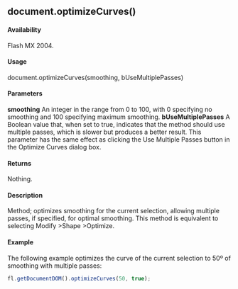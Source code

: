 ## document.optimizeCurves()

#### Availability

Flash MX 2004.

#### Usage

document.optimizeCurves(smoothing, bUseMultiplePasses)

#### Parameters

**smoothing** An integer in the range from 0 to 100, with 0 specifying no smoothing and 100 specifying maximum smoothing.
**bUseMultiplePasses** A Boolean value that, when set to true, indicates that the method should use multiple passes, which is slower but produces a better result. This parameter has the same effect as clicking the Use Multiple Passes button in the Optimize Curves dialog box.

#### Returns

Nothing.

#### Description

Method; optimizes smoothing for the current selection, allowing multiple passes, if specified, for optimal smoothing. This method is equivalent to selecting Modify >Shape >Optimize.

#### Example


The following example optimizes the curve of the current selection to 50º of smoothing with multiple passes:
```javascript
fl.getDocumentDOM().optimizeCurves(50, true);

```